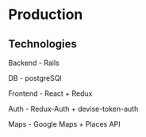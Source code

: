# Production

## Technologies
  Backend - Rails
  
  DB - postgreSQl
  
  Frontend - React + Redux
  

  Auth - Redux-Auth + devise-token-auth
  
  Maps - Google Maps + Places API
